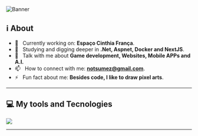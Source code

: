 <img src="https://media.discordapp.net/attachments/1395729426901237904/1408211153636819004/www.NOTSUMEZ.com.BR.png?ex=68a8ea56&is=68a798d6&hm=9e84d122950a43e2eab80b41a9c7ca16868d68d86595bd7ca16a2ffc1bc145d8&=&format=webp&quality=lossless&width=1088&height=544" alt="Banner" />

## ℹ About

- 🔭 &nbsp; Currently working on: **Espaço Cinthia França**.
- 🌱 &nbsp; Studying and digging deeper in **.Net, Aspnet, Docker and NextJS**.
- 💬 &nbsp; Talk with me about **Game development, Websites, Mobile APPs and A.I.**
- 📫 &nbsp; How to connect with me: **notsumez@gmail.com**.
- ⚡ &nbsp; Fun fact about me: **Besides code, I like to draw pixel arts**.

---

## 💻 My tools and Tecnologies

<p>
  <a href="https://skillicons.dev">
    <img src="https://skillicons.dev/icons?i=js,ts,react,nextjs,nodejs,express,py,docker,aws,mongo,prisma,cs,css,sass,html,mysql,nestjs,git,github,tailwind,figma,angular,dotnet,jquery,linux,arch,obsidian,notion,php,postgres,postman,vercel,vite,wordpress" />
  </a>
</p>

---

